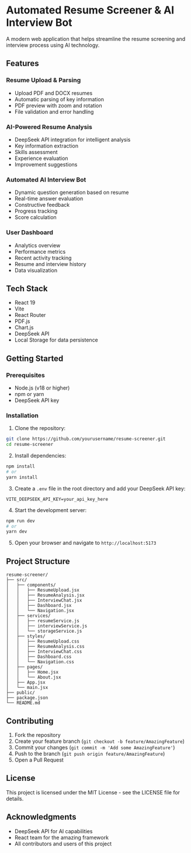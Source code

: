 # Automated Resume Screener & AI Interview Bot

A modern web application that helps streamline the resume screening and interview process using AI technology.

## Features

### Resume Upload & Parsing
- Upload PDF and DOCX resumes
- Automatic parsing of key information
- PDF preview with zoom and rotation
- File validation and error handling

### AI-Powered Resume Analysis
- DeepSeek API integration for intelligent analysis
- Key information extraction
- Skills assessment
- Experience evaluation
- Improvement suggestions

### Automated AI Interview Bot
- Dynamic question generation based on resume
- Real-time answer evaluation
- Constructive feedback
- Progress tracking
- Score calculation

### User Dashboard
- Analytics overview
- Performance metrics
- Recent activity tracking
- Resume and interview history
- Data visualization

## Tech Stack

- React 19
- Vite
- React Router
- PDF.js
- Chart.js
- DeepSeek API
- Local Storage for data persistence

## Getting Started

### Prerequisites

- Node.js (v18 or higher)
- npm or yarn
- DeepSeek API key

### Installation

1. Clone the repository:
```bash
git clone https://github.com/yourusername/resume-screener.git
cd resume-screener
```

2. Install dependencies:
```bash
npm install
# or
yarn install
```

3. Create a `.env` file in the root directory and add your DeepSeek API key:
```env
VITE_DEEPSEEK_API_KEY=your_api_key_here
```

4. Start the development server:
```bash
npm run dev
# or
yarn dev
```

5. Open your browser and navigate to `http://localhost:5173`

## Project Structure

```
resume-screener/
├── src/
│   ├── components/
│   │   ├── ResumeUpload.jsx
│   │   ├── ResumeAnalysis.jsx
│   │   ├── InterviewChat.jsx
│   │   ├── Dashboard.jsx
│   │   └── Navigation.jsx
│   ├── services/
│   │   ├── resumeService.js
│   │   ├── interviewService.js
│   │   └── storageService.js
│   ├── styles/
│   │   ├── ResumeUpload.css
│   │   ├── ResumeAnalysis.css
│   │   ├── InterviewChat.css
│   │   ├── Dashboard.css
│   │   └── Navigation.css
│   ├── pages/
│   │   ├── Home.jsx
│   │   └── About.jsx
│   ├── App.jsx
│   └── main.jsx
├── public/
├── package.json
└── README.md
```

## Contributing

1. Fork the repository
2. Create your feature branch (`git checkout -b feature/AmazingFeature`)
3. Commit your changes (`git commit -m 'Add some AmazingFeature'`)
4. Push to the branch (`git push origin feature/AmazingFeature`)
5. Open a Pull Request

## License

This project is licensed under the MIT License - see the LICENSE file for details.

## Acknowledgments

- DeepSeek API for AI capabilities
- React team for the amazing framework
- All contributors and users of this project
